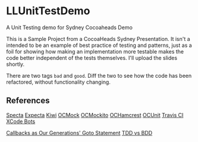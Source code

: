 LLUnitTestDemo
==============
A Unit Testing demo for Sydney Cocoaheads Demo

This is a Sample Project from a CocoaHeads Sydney Presentation. It isn't a intended to be an example of best practice of testing and patterns, just as a foil for showing how making an implementation more testable makes the code better independent of the tests themselves. I'll upload the slides shortly.

There are two tags ```bad``` and ```good```. Diff the two to see how the code has been refactored, without functionality changing.

## References
[Specta](https://github.com/specta/specta)
[Expecta](https://github.com/specta/expecta)
[Kiwi](https://github.com/allending/Kiwi/)
[OCMock](http://ocmock.org)
[OCMockito](https://github.com/jonreid/OCMockito)
[OCHamcrest](https://github.com/hamcrest/OCHamcrest)
[OCUnit](http://cocoadev.com/OCUnit)
[Travis CI](https://travis-ci.org)
[XCode Bots](https://developer.apple.com/library/ios/documentation/IDEs/Conceptual/xcode_guide-continuous_integration/ConfigureBots/ConfigureBots.html)

[Callbacks as Our Generations' Goto Statement](http://tirania.org/blog/archive/2013/Aug-15.html)
[TDD vs BDD](http://blog.pluralsight.com/2012/09/11/tdd-vs-bdd/)
